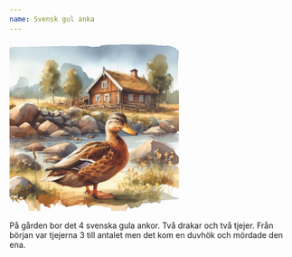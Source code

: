 ```yaml
---
name: Svensk gul anka
---
```


<img src="/img/anka.png" width="300" transform-images="avif webp 300@1,1.5,2" alt="Illustration av en svensk gul anka">

På gården bor det 4 svenska gula ankor. Två drakar och två tjejer. Från början var tjejerna 3 till antalet men det kom en duvhök och mördade den ena.
